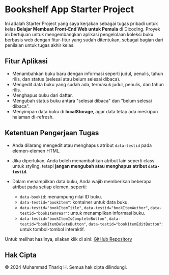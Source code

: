 # Bookshelf App Starter Project

Ini adalah Starter Project yang saya kerjakan sebagai tugas pribadi untuk kelas **Belajar Membuat Front-End Web untuk Pemula** di Dicoding. Proyek ini bertujuan untuk mengembangkan aplikasi pengelolaan koleksi buku berbasis web dengan fitur-fitur yang sudah ditentukan, sebagai bagian dari penilaian untuk tugas akhir kelas.

## Fitur Aplikasi

- Menambahkan buku baru dengan informasi seperti judul, penulis, tahun rilis, dan status (selesai atau belum selesai dibaca).
- Mengedit data buku yang sudah ada, termasuk judul, penulis, dan tahun rilis.
- Menghapus buku dari daftar.
- Mengubah status buku antara "selesai dibaca" dan "belum selesai dibaca".
- Menyimpan data buku di **localStorage**, agar data tetap ada meskipun halaman di-refresh.

## Ketentuan Pengerjaan Tugas

- Anda dilarang mengedit atau menghapus atribut `data-testid` pada elemen-elemen HTML.
- Jika diperlukan, Anda boleh menambahkan atribut lain seperti class untuk styling, tetapi **jangan mengubah atau menghapus atribut `data-testid`**.
- Dalam menampilkan data buku, Anda wajib memberikan beberapa atribut pada setiap elemen, seperti:

    - `data-bookid`: menampung nilai ID buku.
    - `data-testid="bookItem"`: kontainer untuk data buku.
    - `data-testid="bookItemTitle"`, `data-testid="bookItemAuthor"`, `data-testid="bookItemYear"`: untuk menampilkan informasi buku.
    - `data-testid="bookItemIsCompleteButton"`, `data-testid="bookItemDeleteButton"`, `data-testid="bookItemEditButton"`: untuk tombol-tombol interaktif.

Untuk melihat hasilnya, silakan klik di sini: [GitHub Repository](https://mmthariq.github.io/BookShelfApp/)

## Hak Cipta

© 2024 Muhammad Thariq H. Semua hak cipta dilindungi.
